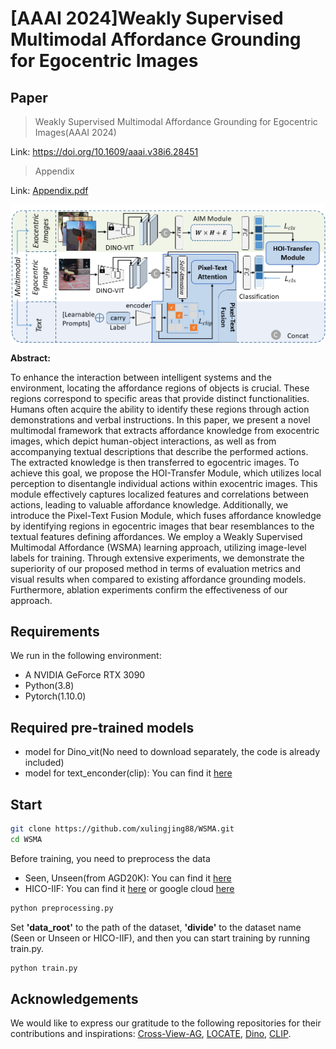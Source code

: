 # [AAAI 2024]Weakly Supervised Multimodal Affordance Grounding for Egocentric Images
## Paper
>Weakly Supervised Multimodal Affordance Grounding for Egocentric Images(AAAI 2024)
 
Link: https://doi.org/10.1609/aaai.v38i6.28451

>Appendix
  
Link: [Appendix.pdf](/docs)

<p align="center"><img src="images/pipelline.png" align="center"> <br></p>

**Abstract:**

To enhance the interaction between intelligent systems and the environment, locating the affordance regions of objects is crucial. These regions correspond to specific areas that provide distinct functionalities. Humans often acquire the ability to identify these regions through action demonstrations and verbal instructions. In this paper, we present a novel multimodal framework that extracts affordance knowledge from exocentric images, which depict human-object interactions, as well as from accompanying textual descriptions that describe the performed actions. The extracted knowledge is then transferred to egocentric images. To achieve this goal, we propose the HOI-Transfer Module, which utilizes local perception to disentangle individual actions within exocentric images. This module effectively captures localized features and correlations between actions, leading to valuable affordance knowledge. Additionally, we introduce the Pixel-Text Fusion Module, which fuses affordance knowledge by identifying regions in egocentric images that bear resemblances to the textual features defining affordances. We employ a Weakly Supervised Multimodal Affordance (WSMA) learning approach, utilizing image-level labels for training. Through extensive experiments, we demonstrate the superiority of our proposed method in terms of evaluation metrics and visual results when compared to existing affordance grounding models. Furthermore, ablation experiments confirm the effectiveness of our approach.

## Requirements
We run in the following environment: 
- A NVIDIA GeForce RTX 3090
- Python(3.8)
- Pytorch(1.10.0)

## Required pre-trained models
- model for Dino_vit(No need to download separately, the code is already included)
- model for text_enconder(clip): You can find it [here](https://openaipublic.azureedge.net/clip/models/afeb0e10f9e5a86da6080e35cf09123aca3b358a0c3e3b6c78a7b63bc04b6762/RN50.pt)

## Start
```bash
git clone https://github.com/xulingjing88/WSMA.git
cd WSMA
```
Before training, you need to preprocess the data
- Seen, Unseen(from AGD20K): You can find it [here](https://github.com/lhc1224/Cross-View-AG/tree/main/code/cvpr)
- HICO-IIF: You can find it [here](https://pan.baidu.com/s/1imzN-mRaWLIyDLZ80NibxQ?pwd=c878) or google cloud [here](https://drive.google.com/file/d/1InBbjM6Uo9HK8OKAuK7TZyvCFjSVKkfY/view?usp=drive_link)
```bash
python preprocessing.py
```
Set **'data_root'** to the path of the dataset, **'divide'** to the dataset name (Seen or Unseen or HICO-IIF), and then you can start training by running train.py.
```bash
python train.py
```

## Acknowledgements
We would like to express our gratitude to the following repositories for their contributions and inspirations: [Cross-View-AG](https://github.com/lhc1224/Cross-View-AG), [LOCATE](https://github.com/Reagan1311/LOCATE), [Dino](https://github.com/facebookresearch/dino), [CLIP](https://github.com/openai/CLIP).

